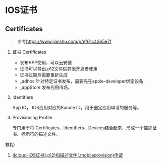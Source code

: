 # IOS证书

## Certificates

> 参考<https://www.jianshu.com/p/ef61c4365e7f>

1. 证书 Certificates

   - 发布APP使用，可以云安装
   - 证书可以导出.p12文件供其他开发者使用
   - 证书过期后需要重新生成
   - _adhoc 针对特定证书发布，需要先在apple-developer绑定设备
   - _appStore 发布应用市场，

2. Identifiers

   App ID， IOS应用对应的Bundle ID，用于圈定应用申请的服务等。

3. Provisioning Profile

    专门用于将 Certificates、Identifiers、Devices结合起来，形成一个描述证书、标示符的描述文件。

教程:

1. [dcloud-iOS证书(.p12)和描述文件(.mobileprovision)申请](http://ask.dcloud.net.cn/article/152)
